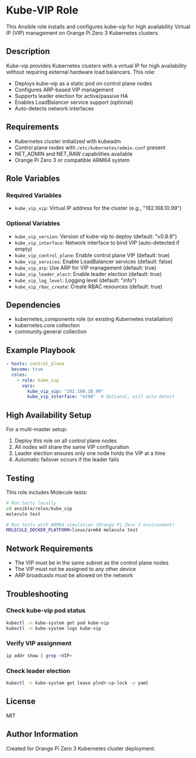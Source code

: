 # Kube-VIP Role

This Ansible role installs and configures kube-vip for high availability Virtual IP (VIP) management on Orange Pi Zero 3 Kubernetes clusters.

## Description

Kube-vip provides Kubernetes clusters with a virtual IP for high availability without requiring external hardware load balancers. This role:
- Deploys kube-vip as a static pod on control plane nodes
- Configures ARP-based VIP management
- Supports leader election for active/passive HA
- Enables LoadBalancer service support (optional)
- Auto-detects network interfaces

## Requirements

- Kubernetes cluster initialized with kubeadm
- Control plane nodes with `/etc/kubernetes/admin.conf` present
- NET_ADMIN and NET_RAW capabilities available
- Orange Pi Zero 3 or compatible ARM64 system

## Role Variables

### Required Variables
- `kube_vip_vip`: Virtual IP address for the cluster (e.g., "192.168.10.99")

### Optional Variables
- `kube_vip_version`: Version of kube-vip to deploy (default: "v0.8.9")
- `kube_vip_interface`: Network interface to bind VIP (auto-detected if empty)
- `kube_vip_control_plane`: Enable control plane VIP (default: true)
- `kube_vip_services`: Enable LoadBalancer services (default: false)
- `kube_vip_arp`: Use ARP for VIP management (default: true)
- `kube_vip_leader_elect`: Enable leader election (default: true)
- `kube_vip_log_level`: Logging level (default: "info")
- `kube_vip_rbac_create`: Create RBAC resources (default: true)

## Dependencies

- kubernetes_components role (or existing Kubernetes installation)
- kubernetes.core collection
- community.general collection

## Example Playbook

```yaml
- hosts: control_plane
  become: true
  roles:
    - role: kube_vip
      vars:
        kube_vip_vip: "192.168.10.99"
        kube_vip_interface: "eth0"  # Optional, will auto-detect
```

## High Availability Setup

For a multi-master setup:
1. Deploy this role on all control plane nodes
2. All nodes will share the same VIP configuration
3. Leader election ensures only one node holds the VIP at a time
4. Automatic failover occurs if the leader fails

## Testing

This role includes Molecule tests:

```bash
# Run tests locally
cd ansible/roles/kube_vip
molecule test

# Run tests with ARM64 simulation (Orange Pi Zero 3 environment)
MOLECULE_DOCKER_PLATFORM=linux/arm64 molecule test
```

## Network Requirements

- The VIP must be in the same subnet as the control plane nodes
- The VIP must not be assigned to any other device
- ARP broadcasts must be allowed on the network

## Troubleshooting

### Check kube-vip pod status
```bash
kubectl -n kube-system get pod kube-vip
kubectl -n kube-system logs kube-vip
```

### Verify VIP assignment
```bash
ip addr show | grep <VIP>
```

### Check leader election
```bash
kubectl -n kube-system get lease plndr-cp-lock -o yaml
```

## License

MIT

## Author Information

Created for Orange Pi Zero 3 Kubernetes cluster deployment.